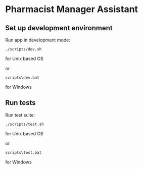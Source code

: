# Pharmacist Manager Assistant

## Set up development environment
Run app in development mode:
```
./scripts/dev.sh
```
for Unix based OS

or
```
scripts\dev.bat
```
for Windows

## Run tests
Run test suite:
```
./scripts/test.sh
```
for Unix based OS

or
```
scripts\test.bat
```
for Windows
